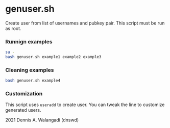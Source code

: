 # genuser.sh

Create user from list of usernames and pubkey pair. This script must be run as root.  

### Runnign examples  
```bash
su -
bash genuser.sh example1 example2 example3
```

### Cleaning examples  
```bash
bash genuser.sh example4
```

### Customization  
This script uses `useradd` to create user. You can tweak the line to customize generated users.

2021 Dennis A. Walangadi (dnswd)
